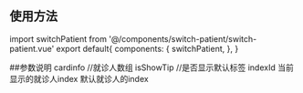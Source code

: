 ## 使用方法

<switch-patient :cardinfo="cardinfo" :isShowTip="true" :indexId="0" :defaultId="0"></switch-patient>

import switchPatient from '@/components/switch-patient/switch-patient.vue'
export default{
	components: {
		switchPatient,
	},
}

##参数说明
cardinfo //就诊人数组
isShowTip //是否显示默认标签
indexId 当前显示的就诊人index
默认就诊人的index